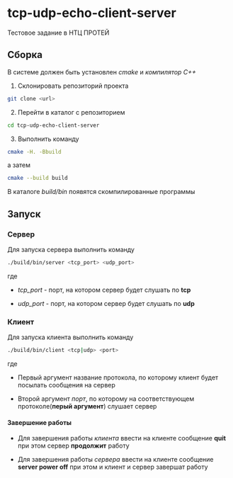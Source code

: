 # tcp-udp-echo-client-server

Тестовое задание в НТЦ ПРОТЕЙ

## Сборка

В системе должен быть установлен *cmake* и *компилятор C++*

1. Склонировать репозиторий проекта

```bash
git clone <url>
```

2. Перейти в каталог с репозиторием

```bash
cd tcp-udp-echo-client-server
```

3. Выполнить команду

```bash
cmake -H. -Bbuild
```

а затем

```bash
cmake --build build
```

В каталоге *build/bin* появятся скомпилированные программы

## Запуск

### Сервер

Для запуска сервера выполнить команду

```bash
./build/bin/server <tcp_port> <udp_port>
```

где

- *tcp_port* - порт, на котором сервер будет слушать по **tcp**

- *udp_port* - порт, на котором сервер будет слушать по **udp**

### Клиент

Для запуска клиента выполнить команду

```bash
./build/bin/client <tcp|udp> <port>
```

где

- Первый аргумент название протокола, по которому клиент будет посылать сообщения на сервер

- Второй аргумент *порт*, по которому на соответствующем протоколе(**перый аргумент**) слушает сервер

#### Завершение работы

- Для завершения работы *клиента* ввести на клиенте сообщение **quit** при этом сервер **продолжит** работу

- Для завершения работы *сервера* ввести на клиенте сообщение **server power off** при этом и клиент и сервер завершат работу